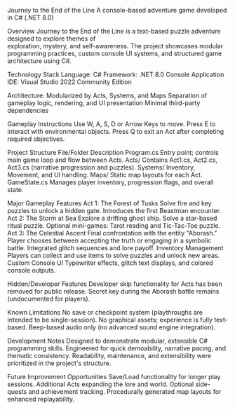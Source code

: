 Journey to the End of the Line
  A console-based adventure game developed in C# (.NET 8.0)

Overview
  Journey to the End of the Line is a text-based puzzle adventure designed to explore themes of   
  exploration, mystery, and self-awareness.
  The project showcases modular programming practices, custom console UI systems, and structured 
  game architecture using C#.

Technology Stack
  Language: C#
  Framework: .NET 8.0 Console Application
  IDE: Visual Studio 2022 Community Edition

Architecture:
  Modularized by Acts, Systems, and Maps
  Separation of gameplay logic, rendering, and UI presentation
  Minimal third-party dependencies
  
Gameplay Instructions
  Use W, A, S, D or Arrow Keys to move.
  Press E to interact with environmental objects.
  Press Q to exit an Act after completing required objectives.

Project Structure
  File/Folder	Description
    Program.cs	Entry point; controls main game loop and flow between Acts.
    Acts/	Contains Act1.cs, Act2.cs, Act3.cs (narrative progression and puzzles).
    Systems/	Inventory, Movement, and UI handling.
    Maps/	Static map layouts for each Act.
    GameState.cs	Manages player inventory, progression flags, and overall state.
    
Major Gameplay Features
  Act 1: The Forest of Tusks
    Solve fire and key puzzles to unlock a hidden gate.
    Introduces the first Beastman encounter.
  Act 2: The Storm at Sea
    Explore a drifting ghost ship.
    Solve a star-based ritual puzzle.
    Optional mini-games: Tarot reading and Tic-Tac-Toe puzzle.
  Act 3: The Celestial Ascent
    Final confrontation with the entity "Aborash."
    Player chooses between accepting the truth or engaging in a symbolic battle.
    Integrated glitch sequences and lore payoff.
  Inventory Management
    Players can collect and use items to solve puzzles and unlock new areas.
  Custom Console UI
    Typewriter effects, glitch text displays, and colored console outputs.
    
Hidden/Developer Features
  Developer skip functionality for Acts has been removed for public release.
  Secret key during the Aborash battle remains (undocumented for players).

Known Limitations
  No save or checkpoint system (playthroughs are intended to be single-session).
  No graphical assets; experience is fully text-based.
  Beep-based audio only (no advanced sound engine integration).

Development Notes
  Designed to demonstrate modular, extensible C# programming skills.
  Engineered for quick demoability, narrative pacing, and thematic consistency.
  Readability, maintenance, and extensibility were prioritized in the project's structure.

Future Improvement Opportunities
  Save/Load functionality for longer play sessions.
  Additional Acts expanding the lore and world.
  Optional side-quests and achievement tracking.
  Procedurally generated map layouts for enhanced replayability.
